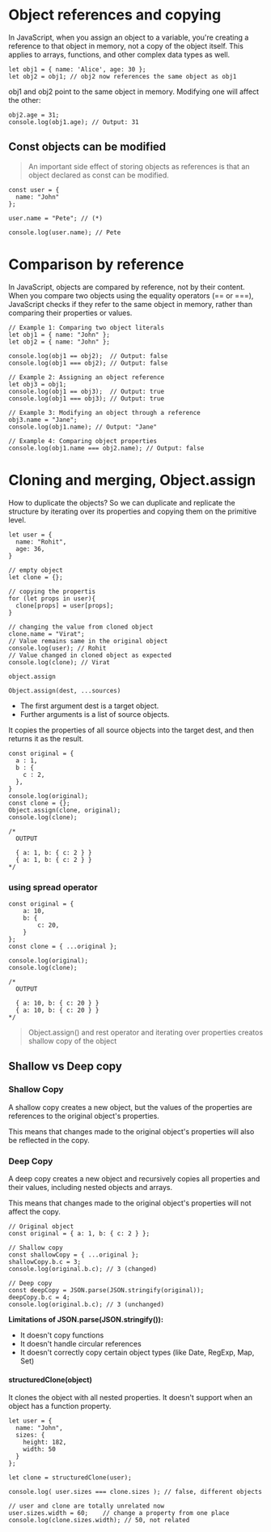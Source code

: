 # Object references and copying

In JavaScript, when you assign an object to a variable, you're creating a reference to that object in memory,  not a copy of the object itself. This applies to arrays, functions, and other complex data types as well.

```JS
let obj1 = { name: 'Alice', age: 30 };
let obj2 = obj1; // obj2 now references the same object as obj1
```

obj1 and obj2 point to the same object in memory. Modifying one will affect the other:

```JS
obj2.age = 31;
console.log(obj1.age); // Output: 31
```

## Const objects can be modified

> An important side effect of storing objects as references is that an object declared as const can be modified.

```JS
const user = {
  name: "John"
};

user.name = "Pete"; // (*)

console.log(user.name); // Pete
```

# Comparison by reference

In JavaScript, objects are compared by reference, not by their content. 
When you compare two objects using the equality operators (== or ===), JavaScript checks if they refer to the same object in memory, rather than comparing their properties or values.

```JS
// Example 1: Comparing two object literals
let obj1 = { name: "John" };
let obj2 = { name: "John" };

console.log(obj1 == obj2);  // Output: false
console.log(obj1 === obj2); // Output: false

// Example 2: Assigning an object reference
let obj3 = obj1;
console.log(obj1 == obj3);  // Output: true
console.log(obj1 === obj3); // Output: true

// Example 3: Modifying an object through a reference
obj3.name = "Jane";
console.log(obj1.name); // Output: "Jane"

// Example 4: Comparing object properties
console.log(obj1.name === obj2.name); // Output: false
```

# Cloning and merging, Object.assign

How to duplicate the objects?
So we can duplicate and replicate the structure by iterating over its properties and copying them on the primitive level.

```JS
let user = {
  name: "Rohit",
  age: 36,
}

// empty object
let clone = {};

// copying the propertis
for (let props in user){
  clone[props] = user[props];
}

// changing the value from cloned object
clone.name = "Virat";
// Value remains same in the original object
console.log(user); // Rohit
// Value changed in cloned object as expected
console.log(clone); // Virat
```

`object.assign`

`Object.assign(dest, ...sources)`

- The first argument dest is a target object.
- Further arguments is a list of source objects.

It copies the properties of all source objects into the target dest, and then returns it as the result.

```JS
const original = {
  a : 1,
  b : {
    c : 2,
  },
}
console.log(original);
const clone = {};
Object.assign(clone, original);
console.log(clone);

/*
  OUTPUT

  { a: 1, b: { c: 2 } }
  { a: 1, b: { c: 2 } }
*/
```

### using spread operator

```JS
const original = { 
    a: 10,
    b: { 
        c: 20,
    } 
};
const clone = { ...original };

console.log(original);
console.log(clone);

/*
  OUTPUT

  { a: 10, b: { c: 20 } }
  { a: 10, b: { c: 20 } }
*/
```

> Object.assign() and rest operator and iterating over properties creatos shallow copy of the object

## Shallow vs Deep copy

### Shallow Copy

A shallow copy creates a new object, but the values of the properties are references to the original object's properties.

This means that changes made to the original object's properties will also be reflected in the copy.

### Deep Copy

A deep copy creates a new object and recursively copies all properties and their values, including nested objects and arrays.

This means that changes made to the original object's properties will not affect the copy.

```JS
// Original object
const original = { a: 1, b: { c: 2 } };

// Shallow copy
const shallowCopy = { ...original };
shallowCopy.b.c = 3;
console.log(original.b.c); // 3 (changed)

// Deep copy
const deepCopy = JSON.parse(JSON.stringify(original));
deepCopy.b.c = 4;
console.log(original.b.c); // 3 (unchanged)
```

**Limitations of JSON.parse(JSON.stringify()):**

- It doesn't copy functions
- It doesn't handle circular references
- It doesn't correctly copy certain object types (like Date, RegExp, Map, Set)

#### structuredClone(object) 

It clones the object with all nested properties. It doesn't support when an object has a function property.

```JS
let user = {
  name: "John",
  sizes: {
    height: 182,
    width: 50
  }
};

let clone = structuredClone(user);

console.log( user.sizes === clone.sizes ); // false, different objects

// user and clone are totally unrelated now
user.sizes.width = 60;    // change a property from one place
console.log(clone.sizes.width); // 50, not related
```
